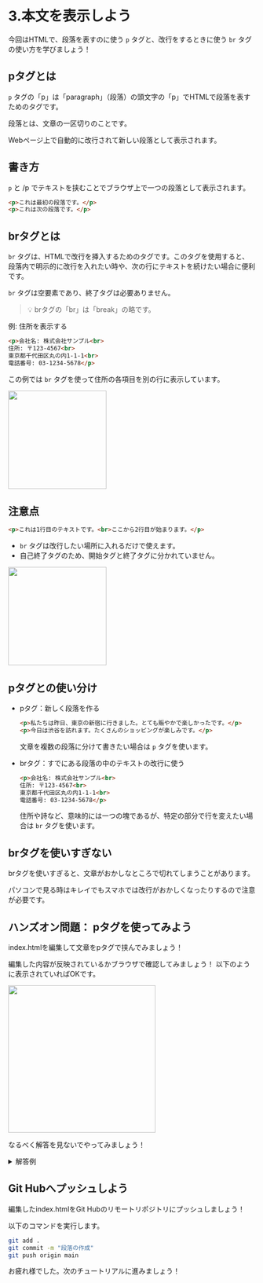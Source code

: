 # 3.本文を表示しよう

今回はHTMLで、段落を表すのに使う `p` タグと、改行をするときに使う `br` タグの使い方を学びましょう！

## pタグとは


`p` タグの「p」は「paragraph」（段落）の頭文字の「p」でHTMLで段落を表すためのタグです。

段落とは、文章の一区切りのことです。

Webページ上で自動的に改行されて新しい段落として表示されます。

## 書き方


`p` と /p でテキストを挟むことでブラウザ上で一つの段落として表示されます。

```html
<p>これは最初の段落です。</p>
<p>これは次の段落です。</p>
```

## brタグとは


`br` タグは、HTMLで改行を挿入するためのタグです。このタグを使用すると、段落内で明示的に改行を入れたい時や、次の行にテキストを続けたい場合に便利です。

`br` タグは空要素であり、終了タグは必要ありません。


> 💡  brタグの「br」は「break」の略です。


例: 住所を表示する

```html
<p>会社名: 株式会社サンプル<br>
住所: 〒123-4567<br>
東京都千代田区丸の内1-1-1<br>
電話番号: 03-1234-5678</p>
```

この例では `br` タグを使って住所の各項目を別の行に表示しています。

<img src="https://github.com/user-attachments/assets/2e57eda4-d883-4c86-bf40-2425c0cfaaaf" width=200>

## 注意点


```html
<p>これは1行目のテキストです。<br>ここから2行目が始まります。</p>
```

- `br` タグは改行したい場所に入れるだけで使えます。
- 自己終了タグのため、開始タグと終了タグに分かれていません。

<img src="https://github.com/user-attachments/assets/f12bcc91-bd95-4b72-9951-dc807a0c8c9d" width=200>

## pタグとの使い分け

- pタグ：新しく段落を作る
    
    ```html
    <p>私たちは昨日、東京の新宿に行きました。とても賑やかで楽しかったです。</p>
    <p>今日は渋谷を訪れます。たくさんのショッピングが楽しみです。</p>
    ```
    
    文章を複数の段落に分けて書きたい場合は `p` タグを使います。
    
- brタグ：すでにある段落の中のテキストの改行に使う
    
    ```html
    <p>会社名: 株式会社サンプル<br>
    住所: 〒123-4567<br>
    東京都千代田区丸の内1-1-1<br>
    電話番号: 03-1234-5678</p>
    ```
    
    住所や詩など、意味的には一つの塊であるが、特定の部分で行を変えたい場合は `br` タグを使います。
    

## brタグを使いすぎない


brタグを使いすぎると、文章がおかしなところで切れてしまうことがあります。

パソコンで見る時はキレイでもスマホでは改行がおかしくなったりするので注意が必要です。

## ハンズオン問題： pタグを使ってみよう


index.htmlを編集して文章をpタグで挟んでみましょう！

編集した内容が反映されているかブラウザで確認してみましょう！
以下のように表示されていればOKです。

<img src="https://github.com/user-attachments/assets/5d949bbf-2bae-4fe5-94b4-67d0711efd1b" width=300>

なるべく解答を見ないでやってみましょう！

<details>
<summary>解答例</summary>
    
```html
<p>HTMLは、ウェブページを作るための言語です。</p>

<p>タグを使ってテキストや画像を表示できます。</p>

<p>ブラウザはタグを解釈して、ページを適切に表示します。</p>
```
    

</details>

## Git Hubへプッシュしよう


編集したindex.htmlをGit Hubのリモートリポジトリにプッシュしましょう！

以下のコマンドを実行します。

```bash
git add .
git commit -m "段落の作成"
git push origin main
```

お疲れ様でした。次のチュートリアルに進みましょう！